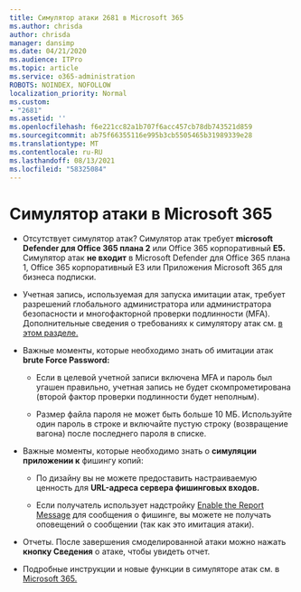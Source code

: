 ```yaml
---
title: Симулятор атаки 2681 в Microsoft 365
ms.author: chrisda
author: chrisda
manager: dansimp
ms.date: 04/21/2020
ms.audience: ITPro
ms.topic: article
ms.service: o365-administration
ROBOTS: NOINDEX, NOFOLLOW
localization_priority: Normal
ms.custom:
- "2681"
ms.assetid: ''
ms.openlocfilehash: f6e221cc82a1b707f6acc457cb78db743521d859
ms.sourcegitcommit: ab75f66355116e995b3cb5505465b31989339e28
ms.translationtype: MT
ms.contentlocale: ru-RU
ms.lasthandoff: 08/13/2021
ms.locfileid: "58325084"
---
```

# <a name="attack-simulator-in-microsoft-365"></a>Симулятор атаки в Microsoft 365

- Отсутствует симулятор атак? Симулятор атак требует **microsoft Defender для Office 365 плана 2** или Office 365 корпоративный **E5.** Симулятор атак **не входит** в Microsoft Defender для Office 365 плана 1, Office 365 корпоративный E3 или Приложения Microsoft 365 для бизнеса подписки.

- Учетная запись, используемая для запуска имитации атак, требует разрешений глобального администратора или администратора безопасности и многофакторной проверки подлинности (MFA). Дополнительные сведения о требованиях к симулятору атак см. [в этом разделе.](https://docs.microsoft.com/microsoft-365/security/office-365-security/attack-simulator)

- Важные моменты, которые необходимо знать об имитации атак **brute Force Password:**

  - Если в целевой учетной записи включена MFA и пароль был угашен правильно, учетная запись не будет скомпрометирована (второй фактор проверки подлинности будет неполным).

  - Размер файла пароля не может быть больше 10 МБ. Используйте один пароль в строке и включайте пустую строку (возвращение вагона) после последнего пароля в списке.

- Важные моменты, которые необходимо знать о **симуляции приложении к** фишингу копий:

  - По дизайну вы не можете предоставить настраиваемую ценность для **URL-адреса сервера фишинговых входов.**

  - Если получатель использует надстройку [Enable the Report Message](https://docs.microsoft.com/microsoft-365/security/office-365-security/enable-the-report-message-add-in) для сообщения о фишинге, вы можете не получать оповещений о сообщении (так как это имитация атаки).

- Отчеты. После завершения смоделированной атаки можно нажать **кнопку Сведения** о атаке, чтобы увидеть отчет.

- Подробные инструкции и новые функции в симуляторе атак см. в [Microsoft 365.](https://docs.microsoft.com/microsoft-365/security/office-365-security/attack-simulator)

